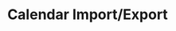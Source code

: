 ---
title: "Calendar Import/Export"
description: "Crosscheck supports powerful external calendar functionality, learn how to import and sync calendar data."
icon: "calendar"
next: "chat"
---